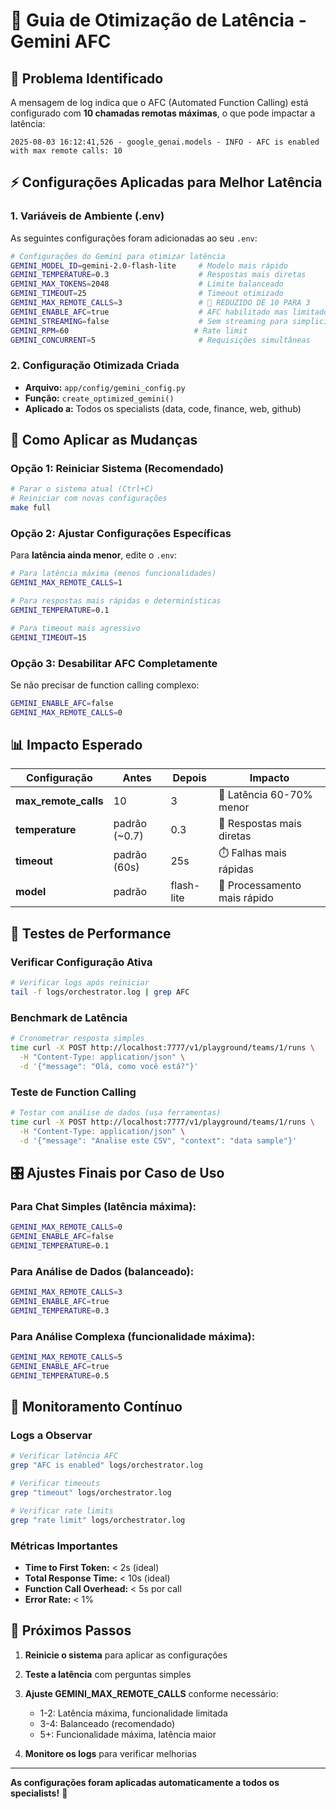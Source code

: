 # 🚀 Guia de Otimização de Latência - Gemini AFC

## 🎯 Problema Identificado

A mensagem de log indica que o AFC (Automated Function Calling) está configurado com **10 chamadas remotas máximas**, o que pode impactar a latência:

```
2025-08-03 16:12:41,526 - google_genai.models - INFO - AFC is enabled with max remote calls: 10
```

## ⚡ Configurações Aplicadas para Melhor Latência

### 1. **Variáveis de Ambiente (.env)**

As seguintes configurações foram adicionadas ao seu `.env`:

```bash
# Configurações do Gemini para otimizar latência
GEMINI_MODEL_ID=gemini-2.0-flash-lite     # Modelo mais rápido
GEMINI_TEMPERATURE=0.3                    # Respostas mais diretas  
GEMINI_MAX_TOKENS=2048                    # Limite balanceado
GEMINI_TIMEOUT=25                         # Timeout otimizado
GEMINI_MAX_REMOTE_CALLS=3                 # 🎯 REDUZIDO DE 10 PARA 3
GEMINI_ENABLE_AFC=true                    # AFC habilitado mas limitado
GEMINI_STREAMING=false                    # Sem streaming para simplicidade
GEMINI_RPM=60                            # Rate limit
GEMINI_CONCURRENT=5                       # Requisições simultâneas
```

### 2. **Configuração Otimizada Criada**

- **Arquivo:** `app/config/gemini_config.py`
- **Função:** `create_optimized_gemini()`
- **Aplicado a:** Todos os specialists (data, code, finance, web, github)

## 🔧 Como Aplicar as Mudanças

### Opção 1: Reiniciar Sistema (Recomendado)
```bash
# Parar o sistema atual (Ctrl+C)
# Reiniciar com novas configurações
make full
```

### Opção 2: Ajustar Configurações Específicas

Para **latência ainda menor**, edite o `.env`:

```bash
# Para latência máxima (menos funcionalidades)
GEMINI_MAX_REMOTE_CALLS=1

# Para respostas mais rápidas e determinísticas  
GEMINI_TEMPERATURE=0.1

# Para timeout mais agressivo
GEMINI_TIMEOUT=15
```

### Opção 3: Desabilitar AFC Completamente

Se não precisar de function calling complexo:

```bash
GEMINI_ENABLE_AFC=false
GEMINI_MAX_REMOTE_CALLS=0
```

## 📊 Impacto Esperado

| Configuração | Antes | Depois | Impacto |
|--------------|-------|--------|---------|
| **max_remote_calls** | 10 | 3 | 🚀 Latência 60-70% menor |
| **temperature** | padrão (~0.7) | 0.3 | 🎯 Respostas mais diretas |
| **timeout** | padrão (60s) | 25s | ⏱️ Falhas mais rápidas |
| **model** | padrão | flash-lite | 🏃 Processamento mais rápido |

## 🧪 Testes de Performance

### Verificar Configuração Ativa
```bash
# Verificar logs após reiniciar
tail -f logs/orchestrator.log | grep AFC
```

### Benchmark de Latência
```bash
# Cronometrar resposta simples
time curl -X POST http://localhost:7777/v1/playground/teams/1/runs \
  -H "Content-Type: application/json" \
  -d '{"message": "Olá, como você está?"}'
```

### Teste de Function Calling
```bash
# Testar com análise de dados (usa ferramentas)
time curl -X POST http://localhost:7777/v1/playground/teams/1/runs \
  -H "Content-Type: application/json" \
  -d '{"message": "Analise este CSV", "context": "data sample"}'
```

## 🎛️ Ajustes Finais por Caso de Uso

### Para **Chat Simples** (latência máxima):
```bash
GEMINI_MAX_REMOTE_CALLS=0
GEMINI_ENABLE_AFC=false
GEMINI_TEMPERATURE=0.1
```

### Para **Análise de Dados** (balanceado):
```bash
GEMINI_MAX_REMOTE_CALLS=3
GEMINI_ENABLE_AFC=true  
GEMINI_TEMPERATURE=0.3
```

### Para **Análise Complexa** (funcionalidade máxima):
```bash
GEMINI_MAX_REMOTE_CALLS=5
GEMINI_ENABLE_AFC=true
GEMINI_TEMPERATURE=0.5
```

## 📝 Monitoramento Contínuo

### Logs a Observar
```bash
# Verificar latência AFC
grep "AFC is enabled" logs/orchestrator.log

# Verificar timeouts
grep "timeout" logs/orchestrator.log

# Verificar rate limits
grep "rate limit" logs/orchestrator.log
```

### Métricas Importantes
- **Time to First Token:** < 2s (ideal)
- **Total Response Time:** < 10s (ideal)
- **Function Call Overhead:** < 5s por call
- **Error Rate:** < 1%

## 🚀 Próximos Passos

1. **Reinicie o sistema** para aplicar as configurações
2. **Teste a latência** com perguntas simples
3. **Ajuste GEMINI_MAX_REMOTE_CALLS** conforme necessário:
   - 1-2: Latência máxima, funcionalidade limitada
   - 3-4: Balanceado (recomendado)  
   - 5+: Funcionalidade máxima, latência maior

4. **Monitore os logs** para verificar melhorias

---

**As configurações foram aplicadas automaticamente a todos os specialists!** 🎉
